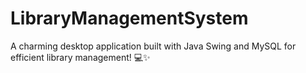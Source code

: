 # LibraryManagementSystem
A charming desktop application built with Java Swing and MySQL for efficient library management! 💻✨
